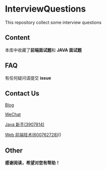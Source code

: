 # InterviewQuestions
This repository collect some interview questions
  

## Content  
本库中收藏了**前端面试题**和 **JAVA 面试题**  


## FAQ  
有任何疑问请提交 **issue**  


## Contact Us  
[Blog](https://www.cnblogs.com/xzsj)  
  
[WeChat](https://images.cnblogs.com/cnblogs_com/xzsj/1884735/o_201210072516weChat-QRCode.jpg)  
  
[Java 新手(3907814)](https://qm.qq.com/cgi-bin/qm/qr?k=Q_913y_AgJ0DEMyu_irgG3ffMlSds1S2&authKey=AEsTfOL%2Frw%2F6Pv8x2p1ggufGH0rQnYallIcRNcIz%2FOlDgz68jpfR9S8YZiVvpsFI&noverify=0&group_code=3907814) 
  
[Web 前端技术(600762728)](https://jq.qq.com/?_wv=1027&k=eH3KoGCO)()


## Other  
**感谢阅读，希望对您有帮助！**  

